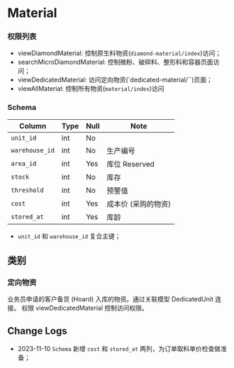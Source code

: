 # Material

### 权限列表

- viewDiamondMaterial: 控制原生料物资(`diamond-material/index`)访问；
- searchMicroDiamondMaterial: 控制微粉、破碎料、整形料和容器页面访问；
- viewDedicatedMaterial: 访问定向物资(`dedicated-material/``)页面；
- viewAllMaterial: 控制所有物资(`material/index`)访问

### Schema
Column                              | Type      | Null | Note
------------------------------------|-----------|------|-------
`unit_id`                           | int       | No   | 
`warehouse_id`                      | int       | No   | 生产编号
`area_id`                           | int       | Yes  | 库位 Reserved
`stock`                             | int       | No   | 库存
`threshold`                         | int       | No   | 预警值
`cost`                              | int       | Yes  | 成本价 (采购的物资)
`stored_at`                         | int       | Yes  | 库龄

- `unit_id` 和 `warehouse_id` 复合主键；

类别
--------------------------------------------------------------------------

### 定向物资
业务员申请的客户备货 (Hoard) 入库的物资。通过关联模型 DedicatedUnit 连接。
权限 viewDedicatedMaterial 控制访问权限。

Change Logs
--------------------------------------------------------------------------
- 2023-11-10 `Schema` 新增 `cost` 和 `stored_at` 两列，为订单取料单价检查做准备；
